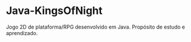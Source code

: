 ﻿# Java-KingsOfNight
Jogo 2D de plataforma/RPG desenvolvido em Java. Propósito de estudo e aprendizado.
